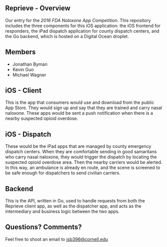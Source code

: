 ## Reprieve - Overview
Our entry for the _2016 FDA Naloxone App Competition_. This repository includes the three components for this iOS application: the iOS frontend for responders, the iPad dispatch application for county dispatch centers, and the Go backend, which is hosted on a Digital Ocean droplet.

## Members
* Jonathan Byman
* Kevin Guo
* Michael Wagner

## iOS - Client
This is the app that consumers would use and download from the public App Store. They would sign up and say that they are trained and carry nasal naloxone. These apps would be sent a push notification when there is a nearby suspected opioid overdose.

## iOS - Dispatch
These would be the iPad apps that are managed by county emergency dispatch centers. When they are comfortable sending in good samaritans who carry nasal naloxone, they would trigger the dispatch by locating the suspected opioid overdose area. Then the nearby carriers would be alerted. In this way, an ambulance is already en route, and the scene is screened to be safe enough for dispatchers to send civilian carriers.

## Backend
This is the API, written in Go, used to handle requests from both the Reprieve client app, as well as the dispatcher app, and acts as the intermediary and business logic between the two apps. 

## Questions? Comments?
Feel free to shoot an email to jsb396@cornell.edu
